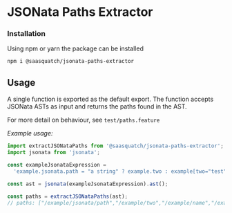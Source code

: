 # JSONata Paths Extractor

### Installation

Using npm or yarn the package can be installed

`npm i @saasquatch/jsonata-paths-extractor`

## Usage

A single function is exported as the default export. The function accepts JSONata ASTs as input and returns the paths found in the AST.

For more detail on behaviour, see `test/paths.feature`

_Example usage:_

```ts
import extractJSONataPaths from '@saasquatch/jsonata-paths-extractor';
import jsonata from 'jsonata';

const exampleJsonataExpression =
  'example.jsonata.path = "a string" ? example.two : example[two="test"].name^(<three)';

const ast = jsonata(exampleJsonataExpression).ast();

const paths = extractJSONataPaths(ast);
// paths: ["/example/jsonata/path","/example/two","/example/name","/example/two","/example/name/three"]
```
